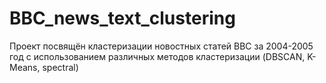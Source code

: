 # BBC_news_text_clustering
Проект посвящён кластеризации новостных статей BBC за 2004-2005 год с использованием различных методов кластеризации (DBSCAN, K-Means, spectral)
